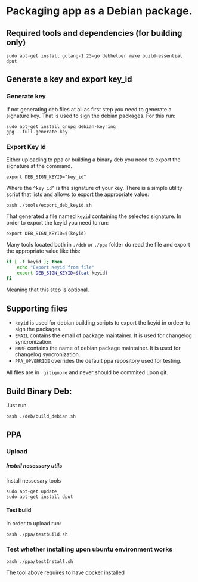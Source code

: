 # Packaging app as a Debian package.

## Required tools and dependencies (for building only)

```shell
sudo apt-get install golang-1.23-go debhelper make build-essential dput
```

## Generate a key and export key_id

### Generate key

If not generating deb files at all as first step you need to generate a signature key. That is used to sign the debian packages. 
For this run:

```shell
sudo apt-get install gnupg debian-keyring
gpg --full-generate-key
```

### Export Key Id

Either uploading to ppa or building a binary deb you need to export the signature at the command.

```
export DEB_SIGN_KEYID=^key_id^
```

Where the `^key_id^` is the signature of your key. 
There is a simple utility script that lists and allows to export the appropriate value:

```
bash ./tools/export_deb_keyid.sh
```

That generated a file named `keyid` containing the selected signature. In order to export the keyid you need to run:

```
export DEB_SIGN_KEYID=$(keyid)
```

Many tools located both in `./deb` or `./ppa` folder do read the file and export the appropriate value like this:

```bash
if [ -f keyid ]; then
    echo "Export Keyid from file"
    export DEB_SIGN_KEYID=$(cat keyid)
fi
```

Meaning that this step is optional.

## Supporting files

* `keyid` is used for debian building scripts to export the keyid in ordeer to sign the packages.
* `EMAIL` contains the email of package maintainer. It is used for changelog syncronization.
* `NAME` contains the name of debian package maintainer. It is used for changelog syncronization.
* `PPA_OPVERRIDE` overrides the default ppa repository used for testing.

All files are in `.gitignore` and never should be commited upon git.

## Build Binary Deb:

Just run

```
bash ./deb/build_debian.sh
```

## PPA

### Upload

##### Install nesessary utils

Install nessesary tools

```shell
sudo apt-get update
sudo apt-get install dput
```

#### Test build

In order to upload run:

```shell
bash ./ppa/testbuild.sh
```

### Test whether installing upon ubuntu environment works

```shell
bash ./ppa/testInstall.sh
```

The tool above requires to have [docker](https://docs.docker.com/engine/install/) installed
